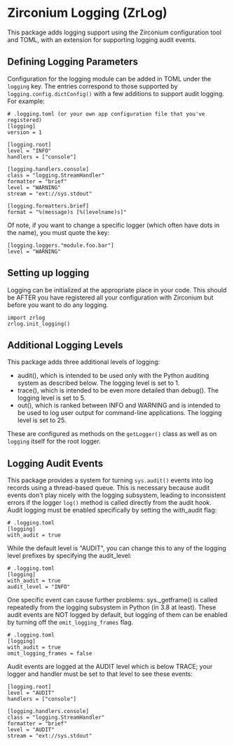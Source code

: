 # Zirconium Logging (ZrLog)
This package adds logging support using the Zirconium configuration tool and TOML, with an extension for supporting
logging audit events.


## Defining Logging Parameters
Configuration for the logging module can be added in TOML under the `logging` key. The entries correspond to those 
supported by `logging.config.dictConfig()` with a few additions to support audit logging. For example:

    # .logging.toml (or your own app configuration file that you've registered) 
    [logging]
    version = 1

    [logging.root]
    level = "INFO"
    handlers = ["console"]

    [logging.handlers.console]
    class = "logging.StreamHandler"
    formatter = "brief"
    level = "WARNING"
    stream = "ext://sys.stdout"

    [logging.formatters.brief]
    format = "%(message)s [%(levelname)s]"


Of note, if you want to change a specific logger (which often have dots in the name), you must quote the key:

    [logging.loggers."module.foo.bar"]
    level = "WARNING"


## Setting up logging

Logging can be initialized at the appropriate place in your code. This should be AFTER you have registered all your
configuration with Zirconium but before you want to do any logging.

    import zrlog
    zrlog.init_logging()


## Additional Logging Levels
This package adds three additional levels of logging:

- audit(), which is intended to be used only with the Python auditing system as described below. The logging level is 
  set to 1.
- trace(), which is intended to be even more detailed than debug(). The logging level is set to 5.
- out(), which is ranked between INFO and WARNING and is intended to be used to log user output for command-line 
  applications. The logging level is set to 25.

These are configured as methods on the `getLogger()` class as well as on `logging` itself for the root logger.


## Logging Audit Events
This package provides a system for turning `sys.audit()` events into log records using a thread-based queue. This is 
necessary because audit events don't play nicely with the logging subsystem, leading to inconsistent errors if the
logger `log()` method is called directly from the audit hook. Audit logging must be enabled specifically by setting
the with_audit flag:

    # .logging.toml
    [logging]
    with_audit = true

While the default level is "AUDIT", you can change this to any of the logging level prefixes by specifying the 
audit_level:

    # .logging.toml
    [logging]
    with_audit = true
    audit_level = "INFO"

One specific event can cause further problems: sys._getframe() is called repeatedly from the logging subsystem in Python
(in 3.8 at least). These audit events are NOT logged by default, but logging of them can be enabled by turning off the
`omit_logging_frames` flag.

    # .logging.toml
    [logging]
    with_audit = true
    omit_logging_frames = false

Audit events are logged at the AUDIT level which is below TRACE; your logger and handler must be set to that level to 
see these events:

    [logging.root]
    level = "AUDIT"
    handlers = ["console"]

    [logging.handlers.console]
    class = "logging.StreamHandler"
    formatter = "brief"
    level = "AUDIT"
    stream = "ext://sys.stdout"
